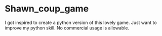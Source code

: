 # Shawn_coup_game

I got inspired to create a python version of this lovely game. Just want to improve my python skill. No commercial usage is allowable.
